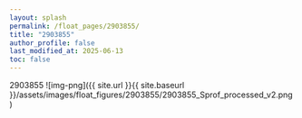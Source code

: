```yaml
---
layout: splash
permalink: /float_pages/2903855/
title: "2903855"
author_profile: false
last_modified_at: 2025-06-13
toc: false
---
```

 
2903855
![img-png]({{ site.url }}{{ site.baseurl }}/assets/images/float_figures/2903855/2903855_Sprof_processed_v2.png)